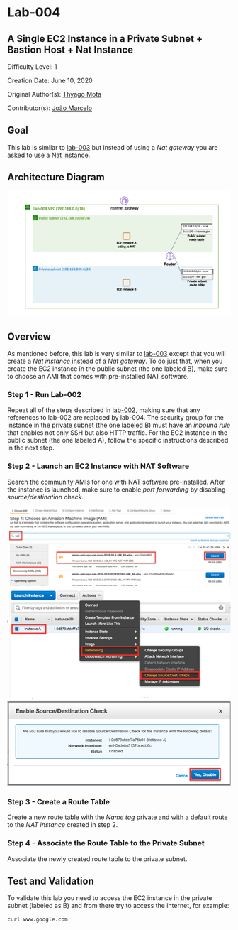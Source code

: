 # Lab-004

## A Single EC2 Instance in a Private Subnet + Bastion Host + Nat Instance

Difficulty Level: 1

Creation Date: June 10, 2020

Original Author(s): [Thyago Mota](https://github.com/thyagomota)

Contributor(s): [João Marcelo](https://github.com/jmhal)

## Goal
This lab is similar to [lab-003](../lab-003) but instead of using a *Nat gateway* you are asked to use a [Nat instance](https://docs.aws.amazon.com/vpc/latest/userguide/VPC_NAT_Instance.html).

## Architecture Diagram
![lab-004-arch-01](images/lab-004-arch-01.png)

## Overview

As mentioned before, this lab is very similar to [lab-003](../lab-003) except that you will create a *Nat instance* instead of a *Nat gateway*.  To do just that, when you create the EC2 instance in the public subnet (the one labeled B), make sure to choose an AMI that comes with pre-installed NAT software.

### Step 1 - Run Lab-002
Repeat all of the steps described in [lab-002](../lab-002), making sure that any references to lab-002 are replaced by lab-004. The security group for the instance in the private subnet (the one labeled B) must have an *inbound rule* that enables not only SSH but also HTTP traffic. For the EC2 instance in the public subnet (the one labeled A), follow the specific instructions described in the next step.

### Step 2 - Launch an EC2 Instance with NAT Software
Search the community AMIs for one with NAT software pre-installed. After the instance is launched, make sure to enable *port forwarding* by disabling *source/destination check*.

![lab-004-scrn-01](images/lab-004-scrn-01.png)
![lab-004-scrn-02](images/lab-004-scrn-02.png)
![lab-004-scrn-03](images/lab-004-scrn-03.png)

### Step 3 - Create a Route Table
Create a new route table with the *Name tag* private and with a default route to the *NAT instance* created in step 2.

### Step 4 - Associate the Route Table to the Private Subnet
Associate the newly created route table to the private subnet.

## Test and Validation
To validate this lab you need to access the EC2 instance in the private subnet (labeled as B) and from there try to access the internet, for example:

```
curl www.google.com
```
